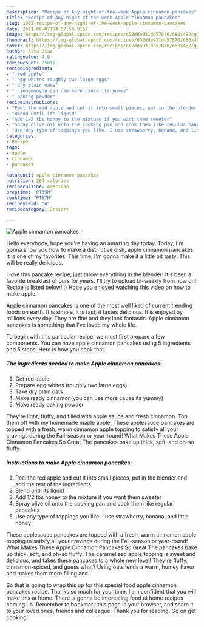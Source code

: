 ```yaml
---
description: "Recipe of Any-night-of-the-week Apple cinnamon pancakes"
title: "Recipe of Any-night-of-the-week Apple cinnamon pancakes"
slug: 1062-recipe-of-any-night-of-the-week-apple-cinnamon-pancakes
date: 2021-09-07T04:57:58.916Z
image: https://img-global.cpcdn.com/recipes/d02dda931dd57870/680x482cq70/apple-cinnamon-pancakes-recipe-main-photo.jpg
thumbnail: https://img-global.cpcdn.com/recipes/d02dda931dd57870/680x482cq70/apple-cinnamon-pancakes-recipe-main-photo.jpg
cover: https://img-global.cpcdn.com/recipes/d02dda931dd57870/680x482cq70/apple-cinnamon-pancakes-recipe-main-photo.jpg
author: Alta Diaz
ratingvalue: 4.8
reviewcount: 25011
recipeingredient:
- " red apple"
- " egg whites roughly two large eggs"
- " dry plain oats"
- " cinnamonyou can use more cause its yummy"
- " baking powder"
recipeinstructions:
- "Peel the red apple and cut it into small pieces, put in the blender and add the rest of the ingredients"
- "Blend until its liquid"
- "Add 1/2 tbs honey to the mixture if you want them sweeter"
- "Spray olive oil onto the cooking pan and cook them like regular pancakes"
- "Use any type of toppings you like. I use strawberry, banana, and little honey"
categories:
- Recipe
tags:
- apple
- cinnamon
- pancakes

katakunci: apple cinnamon pancakes 
nutrition: 284 calories
recipecuisine: American
preptime: "PT39M"
cooktime: "PT57M"
recipeyield: "4"
recipecategory: Dessert

---
```



![Apple cinnamon pancakes](https://img-global.cpcdn.com/recipes/d02dda931dd57870/680x482cq70/apple-cinnamon-pancakes-recipe-main-photo.jpg)

Hello everybody, hope you're having an amazing day today. Today, I'm gonna show you how to make a distinctive dish, apple cinnamon pancakes. It is one of my favorites. This time, I'm gonna make it a little bit tasty. This will be really delicious.

I love this pancake recipe, just throw everything in the blender! It&#39;s been a favorite breakfast of ours for years. I&#39;ll try to upload bi-weekly from now on! Recipe is listed below! :) Hope you enjoyed watching this video on how to make apple.

Apple cinnamon pancakes is one of the most well liked of current trending foods on earth. It is simple, it is fast, it tastes delicious. It is enjoyed by millions every day. They are fine and they look fantastic. Apple cinnamon pancakes is something that I've loved my whole life.


To begin with this particular recipe, we must first prepare a few components. You can have apple cinnamon pancakes using 5 ingredients and 5 steps. Here is how you cook that.

<!--inarticleads1-->

##### The ingredients needed to make Apple cinnamon pancakes:

1. Get  red apple
1. Prepare  egg whites (roughly two large eggs)
1. Take  dry plain oats
1. Make ready  cinnamon(you can use more cause its yummy)
1. Make ready  baking powder


They&#39;re light, fluffy, and filled with apple sauce and fresh cinnamon. Top them off with my homemade maple apple. These applesauce pancakes are topped with a fresh, warm cinnamon apple topping to satisfy all your cravings during the Fall-season or year-round! What Makes These Apple Cinnamon Pancakes So Great The pancakes bake up thick, soft, and oh-so fluffy. 

<!--inarticleads2-->

##### Instructions to make Apple cinnamon pancakes:

1. Peel the red apple and cut it into small pieces, put in the blender and add the rest of the ingredients
1. Blend until its liquid
1. Add 1/2 tbs honey to the mixture if you want them sweeter
1. Spray olive oil onto the cooking pan and cook them like regular pancakes
1. Use any type of toppings you like. I use strawberry, banana, and little honey


These applesauce pancakes are topped with a fresh, warm cinnamon apple topping to satisfy all your cravings during the Fall-season or year-round! What Makes These Apple Cinnamon Pancakes So Great The pancakes bake up thick, soft, and oh-so fluffy. The caramelized apple topping is sweet and delicious, and takes these pancakes to a whole new level! They&#39;re fluffy, cinnamon-spiced, and guess what? Using oats lends a warm, homey flavor and makes them more filling and. 

So that is going to wrap this up for this special food apple cinnamon pancakes recipe. Thanks so much for your time. I am confident that you will make this at home. There is gonna be interesting food at home recipes coming up. Remember to bookmark this page in your browser, and share it to your loved ones, friends and colleague. Thank you for reading. Go on get cooking!
